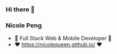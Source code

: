 ### Hi there 👋
### Nicole Peng

- 🌱 Full Stack Web & Mobile Developer 🌱
- <span>❤️</span> https://nicolequeen.github.io/ <span>❤️</span>

<!--
**NicoleQueen/NicoleQueen** is a ✨ _special_ ✨ repository because its `README.md` (this file) appears on your GitHub profile.

Here are some ideas to get you started:

- 🔭 I’m currently working on ...
- 🌱 I’m currently learning ...
- 👯 I’m looking to collaborate on ...
- 🤔 I’m looking for help with ...
- 💬 Ask me about ...
- 📫 How to reach me: ...
- 😄 Pronouns: ...
- ⚡ Fun fact: ...
-->
